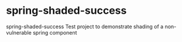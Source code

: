 # spring-shaded-success
spring-shaded-success Test project to demonstrate shading of a non-vulnerable spring component
